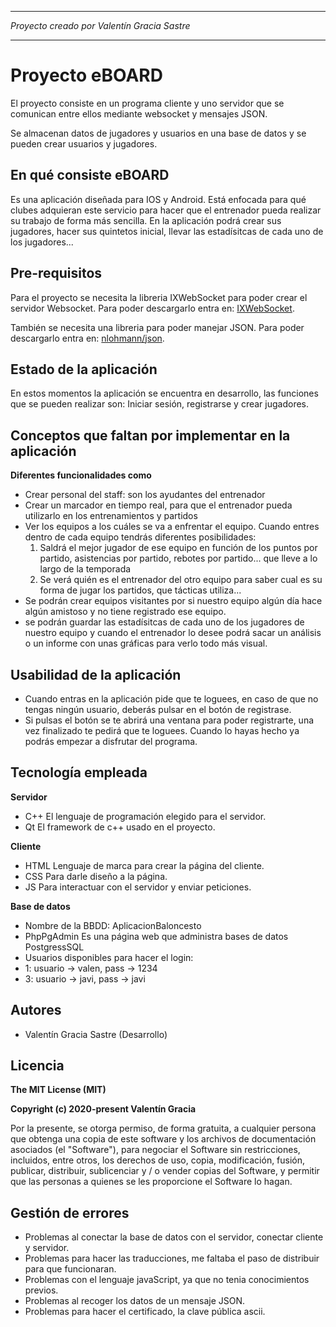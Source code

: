 *******************************************
*Proyecto creado por Valentín Gracia Sastre*
*******************************************

# Proyecto eBOARD

El proyecto consiste en un programa cliente y uno servidor que se comunican entre
ellos mediante websocket y mensajes JSON.

Se almacenan datos de jugadores y usuarios en una base de datos y se pueden crear
usuarios y jugadores.

## En qué consiste eBOARD

Es una aplicación diseñada para IOS y Android.
Está enfocada para qué clubes adquieran este servicio para hacer que el entrenador pueda realizar
su trabajo de forma más sencilla. En la aplicación podrá crear sus jugadores, hacer sus quintetos 
inicial, llevar las estadísitcas de cada uno de los jugadores...

## Pre-requisitos

Para el proyecto se necesita la libreria IXWebSocket para poder crear el servidor Websocket.
Para poder descargarlo entra en: [IXWebSocket](https://github.com/machinezone/IXWebSocket).

También se necesita una libreria para poder manejar JSON.
Para poder descargarlo entra en: [nlohmann/json](https://github.com/nlohmann/json).

## Estado de la aplicación

En estos momentos la aplicación se encuentra en desarrollo, las funciones que se pueden realizar son: Iniciar sesión, registrarse y crear jugadores.

## Conceptos que faltan por implementar en la aplicación

**Diferentes funcionalidades como**
- Crear personal del staff: son los ayudantes del entrenador
- Crear un marcador en tiempo real, para que el entrenador pueda utilizarlo en los entrenamientos y partidos
- Ver los equipos a los cuáles se va a enfrentar el equipo. Cuando entres dentro de cada equipo tendrás diferentes posibilidades:
    1. Saldrá el mejor jugador de ese equipo en función de los puntos por partido, asistencias por partido, rebotes por partido... que lleve a lo largo de la temporada
    2. Se verá quién es el entrenador del otro equipo para saber cual es su forma de jugar los partidos, que tácticas utiliza...
- Se podrán crear equipos visitantes por si nuestro equipo algún día hace algún amistoso y no tiene registrado ese equipo.
- se podrán guardar las estadísitcas de cada uno de los jugadores de nuestro equipo y cuando el entrenador lo desee podrá sacar un análisis o un informe con unas gráficas para verlo todo más visual.

## Usabilidad de la aplicación
- Cuando entras en la aplicación pide que te loguees, en caso de que no tengas ningún usuario, deberás pulsar en el botón de registrase.
- Si pulsas el botón se te abrirá una ventana para poder registrarte, una vez finalizado te pedirá que te loguees. Cuando lo hayas hecho ya podrás empezar a disfrutar del programa.


## Tecnología empleada

**Servidor**
- C++ El lenguaje de programación elegido para el servidor.
- Qt El framework de c++ usado en el proyecto.

**Cliente**
- HTML Lenguaje de marca para crear la página del cliente.
- CSS Para darle diseño a la página.
- JS Para interactuar con el servidor y enviar peticiones.

**Base de datos**
- Nombre de la BBDD: AplicacionBaloncesto
- PhpPgAdmin Es una página web que administra bases de datos PostgressSQL
- Usuarios disponibles para hacer el login:
- 1: usuario -> valen, pass -> 1234
- 3: usuario -> javi, pass -> javi

## Autores

- Valentín Gracia Sastre (Desarrollo)

## Licencia

**The MIT License (MIT)**

**Copyright (c) 2020-present Valentín Gracia**

Por la presente, se otorga permiso, de forma gratuita, a cualquier persona que obtenga una copia de este software y los archivos de documentación asociados (el "Software"),
para negociar el Software sin restricciones, incluidos, entre otros, los derechos de uso, copia, modificación, fusión, publicar, distribuir, sublicenciar y / o vender copias del Software,
y permitir que las personas a quienes se les proporcione el Software lo hagan.

## Gestión de errores

- Problemas al conectar la base de datos con el servidor, conectar cliente y servidor.
- Problemas para hacer las traducciones, me faltaba el paso de distribuir para que funcionaran.
- Problemas con el lenguaje javaScript, ya que no tenia conocimientos previos.
- Problemas al recoger los datos de un mensaje JSON.
- Problemas para hacer el certificado, la clave pública ascii.

